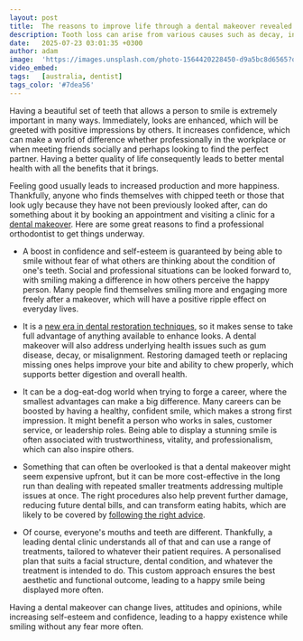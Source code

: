 ```yaml
---
layout: post
title:  The reasons to improve life through a dental makeover revealed
description: Tooth loss can arise from various causes such as decay, injury, or gum disease, and its repercussions extend far beyond the simple act of chewing.
date:   2025-07-23 03:01:35 +0300
author: adam
image:  'https://images.unsplash.com/photo-1564420228450-d9a5bc8d6565?q=80&w=1713&auto=format&fit=crop&ixlib=rb-4.1.0&ixid=M3wxMjA3fDB8MHxwaG90by1wYWdlfHx8fGVufDB8fHx8fA%3D%3D'
video_embed:
tags:   [australia, dentist]
tags_color: '#7dea56'
---
```


Having a beautiful set of teeth that allows a person to smile is extremely important in many ways. Immediately, looks are enhanced, which will be greeted with positive impressions by others. It increases confidence, which can make a world of difference whether professionally in the workplace or when meeting friends socially and perhaps looking to find the perfect partner. Having a better quality of life consequently leads to better mental health with all the benefits that it brings.

Feeling good usually leads to increased production and more happiness. Thankfully, anyone who finds themselves with chipped teeth or those that look ugly because they have not been previously looked after, can do something about it by booking an appointment and visiting a clinic for a [dental makeover](https://dentalspot.com.au/cosmetic-dentistry/smile-makeovers/). Here are some great reasons to find a professional orthodontist to get things underway.

-   A boost in confidence and self-esteem is guaranteed by being able to smile without fear of what others are thinking about the condition of one's teeth. Social and professional situations can be looked forward to, with smiling making a difference in how others perceive the happy person. Many people find themselves smiling more and engaging more freely after a makeover, which will have a positive ripple effect on everyday lives.

-   It is a [new era in dental restoration techniques](https://infeeds.com/new-era-in-dental-restoration-techniques), so it makes sense to take full advantage of anything available to enhance looks. A dental makeover will also address underlying health issues such as gum disease, decay, or misalignment. Restoring damaged teeth or replacing missing ones helps improve your bite and ability to chew properly, which supports better digestion and overall health.

-   It can be a dog-eat-dog world when trying to forge a career, where the smallest advantages can make a big difference. Many careers can be boosted by having a healthy, confident smile, which makes a strong first impression. It might benefit a person who works in sales, customer service, or leadership roles. Being able to display a stunning smile is often associated with trustworthiness, vitality, and professionalism, which can also inspire others.

-   Something that can often be overlooked is that a dental makeover might seem expensive upfront, but it can be more cost-effective in the long run than dealing with repeated smaller treatments addressing multiple issues at once. The right procedures also help prevent further damage, reducing future dental bills, and can transform eating habits, which are likely to be covered by [following the right advice](https://www.healthdirect.gov.au/dental-care).

-   Of course, everyone's mouths and teeth are different. Thankfully, a leading dental clinic understands all of that and can use a range of treatments, tailored to whatever their patient requires. A personalised plan that suits a facial structure, dental condition, and whatever the treatment is intended to do. This custom approach ensures the best aesthetic and functional outcome, leading to a happy smile being displayed more often.

Having a dental makeover can change lives, attitudes and opinions, while increasing self-esteem and confidence, leading to a happy existence while smiling without any fear more often.